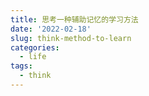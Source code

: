 ```yaml
---
title: 思考一种辅助记忆的学习方法
date: '2022-02-18'
slug: think-method-to-learn
categories:
  - life
tags:
  - think
---
```

